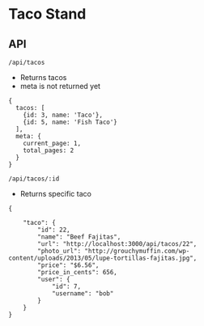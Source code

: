 Taco Stand
==========

## API

`/api/tacos`
* Returns tacos
* meta is not returned yet

```
{
  tacos: [
    {id: 3, name: 'Taco'},
    {id: 5, name: 'Fish Taco'}
  ],
  meta: {
    current_page: 1,
    total_pages: 2
  }
}
```



`/api/tacos/:id`
* Returns specific taco

```
{

    "taco": {
        "id": 22,
        "name": "Beef Fajitas",
        "url": "http://localhost:3000/api/tacos/22",
        "photo_url": "http://grouchymuffin.com/wp-content/uploads/2013/05/lupe-tortillas-fajitas.jpg",
        "price": "$6.56",
        "price_in_cents": 656,
        "user": {
            "id": 7,
            "username": "bob"
        }
    }
}
```
